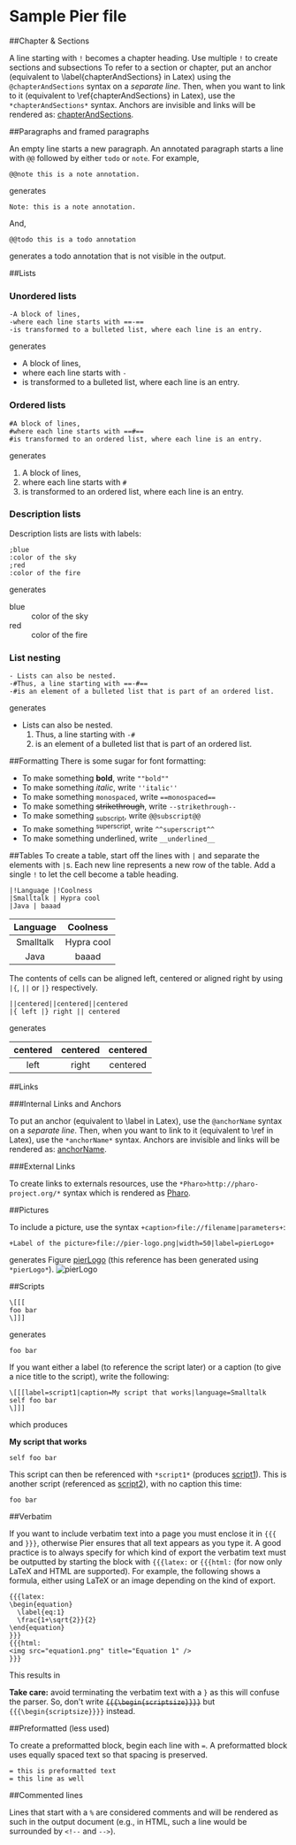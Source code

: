 

# Sample Pier file



##Chapter & Sections

A line starting with `!` becomes a chapter heading\. Use multiple `!` to create sections and subsections
<a name="chapterAndSections"></a>
To refer to a section or chapter, put an anchor \(equivalent to \\label\{chapterAndSections\} in Latex\) using the `@chapterAndSections` syntax on a *separate line*\. Then, when you want to link to it \(equivalent to \\ref\{chapterAndSections\} in Latex\), use the `*chapterAndSections*` syntax\. Anchors are invisible and links will be rendered as: [chapterAndSections](#chapterAndSections)\.


##Paragraphs and framed paragraphs

An empty line starts a new paragraph\.
An annotated paragraph starts a line with `@@` followed by either `todo` or `note`\. For example,


```
@@note this is a note annotation.
```


generates



    Note: this is a note annotation.


And,


```
@@todo this is a todo annotation
```


generates a todo annotation that is not visible in the output\.



##Lists



### Unordered lists



```
-A block of lines,
-where each line starts with ==-==
-is transformed to a bulleted list, where each line is an entry.
```


generates


- A block of lines,
- where each line starts with `-`
- is transformed to a bulleted list, where each line is an entry\.



### Ordered lists



```
#A block of lines,
#where each line starts with ==#==
#is transformed to an ordered list, where each line is an entry.
```


generates


1. A block of lines,
2. where each line starts with `#`
3. is transformed to an ordered list, where each line is an entry\.



### Description lists

Description lists are lists with labels:


```
;blue
:color of the sky
;red
:color of the fire
```


generates
<dl><dt>blue
</dt><dd>color of the sky</dd><dt>red
</dt><dd>color of the fire</dd></dl>


### List nesting



```
- Lists can also be nested.
-#Thus, a line starting with ==-#==
-#is an element of a bulleted list that is part of an ordered list.
```


generates


-  Lists can also be nested\.
    1. Thus, a line starting with `-#`
    2. is an element of a bulleted list that is part of an ordered list\.




##Formatting
There is some sugar for font formatting:


- To make something **bold**, write `""bold""`
- To make something *italic*, write `''italic''`
- To make something `monospaced`, write `==monospaced==`
- To make something ~~<del>strikethrough</del>~~, write `--strikethrough--`
- To make something <sub>subscript</sub>, write `@@subscript@@`
- To make something <sup>superscript</sup>, write `^^superscript^^`
- To make something underlined, write `__underlined__`



##Tables
To create a table, start off the lines with `|` and separate the elements with `|`s\. Each new line represents a new row of the table\. Add a single `!` to let the cell become a table heading\.


```
|!Language |!Coolness
|Smalltalk | Hypra cool
|Java | baaad
```




| Language  | Coolness
| :-:| :-:
| Smalltalk  |  Hypra cool
| Java  |  baaad



The contents of cells can be aligned left, centered or aligned right by using `|{`, `||` or `|}` respectively\.


```
||centered||centered||centered
|{ left |} right || centered
```


generates


| centered | centered | centered
| :-:| :-:| :-:
|  left  |  right  |  centered




##Links



###Internal Links and Anchors

<a name="anchorName"></a>
To put an anchor \(equivalent to \\label in Latex\), use the `@anchorName` syntax on a *separate line*\. Then, when you want to link to it \(equivalent to \\ref in Latex\), use the `*anchorName*` syntax\. Anchors are invisible and links will be rendered as: [anchorName](#anchorName)\.


###External Links

To create links to externals resources, use the `*Pharo>http://pharo-project.org/*` syntax which is rendered as [Pharo](http://pharo-project.org/)\.


##Pictures

To include a picture, use the syntax `+caption>file://filename|parameters+`:


```
+Label of the picture>file://pier-logo.png|width=50|label=pierLogo+
```


generates Figure [pierLogo](#pierLogo) \(this reference has been generated using `*pierLogo*`\)\.
<a name="pierLogo"></a>![pierLogo](pier-logo.png "This is the label of the picture")


##Scripts



```
\[[[
foo bar
\]]]
```


generates


```
foo bar
```


If you want either a label \(to reference the script later\) or a caption \(to give a nice title to the script\), write the following:


```
\[[[label=script1|caption=My script that works|language=Smalltalk
self foo bar
\]]]
```


which produces


<a name="script1"></a>**My script that works**

```smalltalk
self foo bar
```


This script can then be referenced with `*script1*` \(produces [script1](#script1)\)\.
This is another script \(referenced as [script2](#script2)\), with no caption this time:


<a name="script2"></a>

```
foo bar
```




##Verbatim

If you want to include verbatim text into a page you must enclose it in `{{{` and `}}}`, otherwise Pier ensures that all text appears as you type it\.
A good practice is to always specify for which kind of export the verbatim text must be outputted by starting the block with `{{{latex:` or `{{{html:` \(for now only LaTeX and HTML are supported\)\. For example, the following shows a formula, either using LaTeX or an image depending on the kind of export\.


```
{{{latex:
\begin{equation}
  \label{eq:1}
  \frac{1+\sqrt{2}}{2}
\end{equation}
}}}
{{{html:
<img src="equation1.png" title="Equation 1" />
}}}
```


This results in

**Take care:** avoid terminating the verbatim text with a `}` asthis will confuse the parser\. So, don't write ~~<del>`{{{\begin{scriptsize}}}}`</del>~~ but `{{{\begin{scriptsize}}}}` instead\.


##Preformatted \(less used\)

To create a preformatted block, begin each line with `=`\. A preformatted block uses equally spaced text so that spacing is preserved\.


```
= this is preformatted text
= this line as well
```




##Commented lines

Lines that start with a `%` are considered comments and will be rendered as such in the output document \(e\.g\., in HTML, such a line would be surrounded by `<!--` and `-->`\)\.

